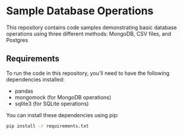# Sample Database Operations

This repository contains code samples demonstrating basic database operations using three different methods: MongoDB, CSV files, and Postgres

## Requirements

To run the code in this repository, you'll need to have the following dependencies installed:

- pandas
- mongomock (for MongoDB operations)
- sqlite3 (for SQLite operations)

You can install these dependencies using pip:

```bash
pip install -r requirements.txt
